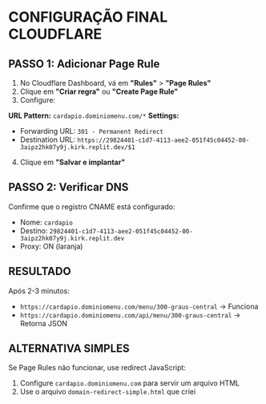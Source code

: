# CONFIGURAÇÃO FINAL CLOUDFLARE

## PASSO 1: Adicionar Page Rule

1. No Cloudflare Dashboard, vá em **"Rules"** > **"Page Rules"**
2. Clique em **"Criar regra"** ou **"Create Page Rule"**
3. Configure:

**URL Pattern:** `cardapio.dominiomenu.com/*`
**Settings:** 
- Forwarding URL: `301 - Permanent Redirect`
- Destination URL: `https://29824401-c1d7-4113-aee2-051f45c04452-00-3aipz2hk07y9j.kirk.replit.dev/$1`

4. Clique em **"Salvar e implantar"**

## PASSO 2: Verificar DNS

Confirme que o registro CNAME está configurado:
- Nome: `cardapio`
- Destino: `29824401-c1d7-4113-aee2-051f45c04452-00-3aipz2hk07y9j.kirk.replit.dev`
- Proxy: ON (laranja)

## RESULTADO

Após 2-3 minutos:
- `https://cardapio.dominiomenu.com/menu/300-graus-central` → Funciona
- `https://cardapio.dominiomenu.com/api/menu/300-graus-central` → Retorna JSON

## ALTERNATIVA SIMPLES

Se Page Rules não funcionar, use redirect JavaScript:

1. Configure `cardapio.dominiomenu.com` para servir um arquivo HTML
2. Use o arquivo `domain-redirect-simple.html` que criei